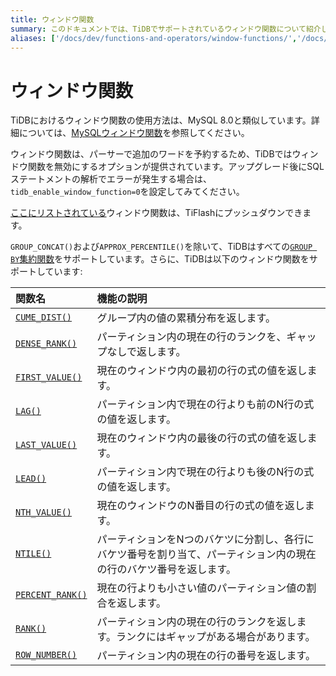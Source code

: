 ```yaml
---
title: ウィンドウ関数
summary: このドキュメントでは、TiDBでサポートされているウィンドウ関数について紹介します。
aliases: ['/docs/dev/functions-and-operators/window-functions/','/docs/dev/reference/sql/functions-and-operators/window-functions/']
---
```


# ウィンドウ関数

TiDBにおけるウィンドウ関数の使用方法は、MySQL 8.0と類似しています。詳細については、[MySQLウィンドウ関数](https://dev.mysql.com/doc/refman/8.0/en/window-functions.html)を参照してください。

ウィンドウ関数は、パーサーで追加のワードを予約するため、TiDBではウィンドウ関数を無効にするオプションが提供されています。アップグレード後にSQLステートメントの解析でエラーが発生する場合は、`tidb_enable_window_function=0`を設定してみてください。

[ここにリストされている](/tiflash/tiflash-supported-pushdown-calculations.md)ウィンドウ関数は、TiFlashにプッシュダウンできます。

`GROUP_CONCAT()`および`APPROX_PERCENTILE()`を除いて、TiDBはすべての[`GROUP BY`集約関数](/functions-and-operators/aggregate-group-by-functions.md)をサポートしています。さらに、TiDBは以下のウィンドウ関数をサポートしています:

| 関数名 | 機能の説明 |
| :-------------- | :------------------------------------- |
| [`CUME_DIST()`](https://dev.mysql.com/doc/refman/8.0/en/window-function-descriptions.html#function_cume-dist) | グループ内の値の累積分布を返します。 |
| [`DENSE_RANK()`](https://dev.mysql.com/doc/refman/8.0/en/window-function-descriptions.html#function_dense-rank) | パーティション内の現在の行のランクを、ギャップなしで返します。 |
| [`FIRST_VALUE()`](https://dev.mysql.com/doc/refman/8.0/en/window-function-descriptions.html#function_first-value) | 現在のウィンドウ内の最初の行の式の値を返します。 |
| [`LAG()`](https://dev.mysql.com/doc/refman/8.0/en/window-function-descriptions.html#function_lag) | パーティション内で現在の行よりも前のN行の式の値を返します。 |
| [`LAST_VALUE()`](https://dev.mysql.com/doc/refman/8.0/en/window-function-descriptions.html#function_last-value) | 現在のウィンドウ内の最後の行の式の値を返します。 |
| [`LEAD()`](https://dev.mysql.com/doc/refman/8.0/en/window-function-descriptions.html#function_lead) | パーティション内で現在の行よりも後のN行の式の値を返します。 |
| [`NTH_VALUE()`](https://dev.mysql.com/doc/refman/8.0/en/window-function-descriptions.html#function_nth-value) | 現在のウィンドウのN番目の行の式の値を返します。 |
| [`NTILE()`](https://dev.mysql.com/doc/refman/8.0/en/window-function-descriptions.html#function_ntile) | パーティションをNつのバケツに分割し、各行にバケツ番号を割り当て、パーティション内の現在の行のバケツ番号を返します。 |
| [`PERCENT_RANK()`](https://dev.mysql.com/doc/refman/8.0/en/window-function-descriptions.html#function_percent-rank) | 現在の行よりも小さい値のパーティション値の割合を返します。 |
| [`RANK()`](https://dev.mysql.com/doc/refman/8.0/en/window-function-descriptions.html#function_rank) | パーティション内の現在の行のランクを返します。ランクにはギャップがある場合があります。 |
| [`ROW_NUMBER()`](https://dev.mysql.com/doc/refman/8.0/en/window-function-descriptions.html#function_row-number) | パーティション内の現在の行の番号を返します。 |